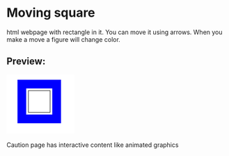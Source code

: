# Moving square
html webpage with rectangle in it. You can move it using arrows. When you make a move a figure will change color.
## Preview:
![preview](preview.png?raw=true)

Caution page has interactive content like animated graphics